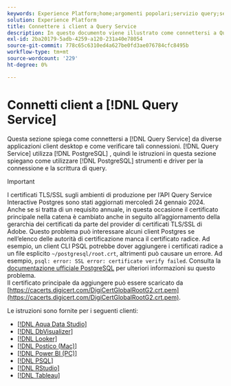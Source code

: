```yaml
---
keywords: Experience Platform;home;argomenti popolari;servizio query;servizio query;connettere;connettersi al servizio query;aqua data studio;Aqua Data Studio;Looker;looker;Postico;postico;postico;Power BI;power bi;psql;rstudio;PSQL;RStudio;Tableau;tableau;
solution: Experience Platform
title: Connettere i client a Query Service
description: In questo documento viene illustrato come connettersi a Query Service da diverse applicazioni client desktop e come verificare tali connessioni.
exl-id: 2ba20179-5adb-4259-a120-231a40e78054
source-git-commit: 778c65c6310ed4a627be0fd3ae076784cfc8495b
workflow-type: tm+mt
source-wordcount: '229'
ht-degree: 0%

---
```


# Connetti client a [!DNL Query Service]

Questa sezione spiega come connettersi a [!DNL Query Service] da diverse applicazioni client desktop e come verificare tali connessioni. [!DNL Query Service] utilizza [!DNL PostgreSQL] , quindi le istruzioni in questa sezione spiegano come utilizzare [!DNL PostgreSQL] strumenti e driver per la connessione e la scrittura di query.

>[!IMPORTANT]
>
>I certificati TLS/SSL sugli ambienti di produzione per l’API Query Service Interactive Postgres sono stati aggiornati mercoledì 24 gennaio 2024.<br>Anche se si tratta di un requisito annuale, in questa occasione il certificato principale nella catena è cambiato anche in seguito all’aggiornamento della gerarchia dei certificati da parte del provider di certificati TLS/SSL di Adobe. Questo problema può interessare alcuni client Postgres se nell’elenco delle autorità di certificazione manca il certificato radice. Ad esempio, un client CLI PSQL potrebbe dover aggiungere i certificati radice a un file esplicito `~/postgresql/root.crt`, altrimenti può causare un errore. Ad esempio, `psql: error: SSL error: certificate verify failed`. Consulta la [documentazione ufficiale PostgreSQL](https://www.postgresql.org/docs/current/libpq-ssl.html#LIBQ-SSL-CERTIFICATES) per ulteriori informazioni su questo problema.<br>Il certificato principale da aggiungere può essere scaricato da [https://cacerts.digicert.com/DigiCertGlobalRootG2.crt.pem](https://cacerts.digicert.com/DigiCertGlobalRootG2.crt.pem).

Le istruzioni sono fornite per i seguenti clienti:

- [[!DNL Aqua Data Studio]](./aqua-data-studio.md)
- [[!DNL DbVisualizer]](./dbvisulaizer.md)
- [[!DNL Looker]](./looker.md)
- [[!DNL Postico (Mac)]](./postico.md)
- [[!DNL Power BI (PC)]](./power-bi.md)
- [[!DNL PSQL]](./psql.md)
- [[!DNL RStudio]](./rstudio.md)
- [[!DNL Tableau]](./tableau.md)
